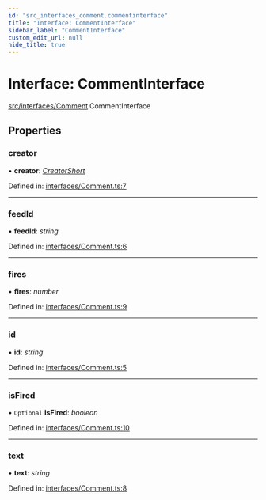 ```yaml
---
id: "src_interfaces_comment.commentinterface"
title: "Interface: CommentInterface"
sidebar_label: "CommentInterface"
custom_edit_url: null
hide_title: true
---
```


# Interface: CommentInterface

[src/interfaces/Comment](../modules/src_interfaces_comment.md).CommentInterface

## Properties

### creator

• **creator**: [*CreatorShort*](src_interfaces_creator.creatorshort.md)

Defined in: [interfaces/Comment.ts:7](https://github.com/xr3ngine/xr3ngine/blob/65dfcf39a/packages/common/src/interfaces/Comment.ts#L7)

___

### feedId

• **feedId**: *string*

Defined in: [interfaces/Comment.ts:6](https://github.com/xr3ngine/xr3ngine/blob/65dfcf39a/packages/common/src/interfaces/Comment.ts#L6)

___

### fires

• **fires**: *number*

Defined in: [interfaces/Comment.ts:9](https://github.com/xr3ngine/xr3ngine/blob/65dfcf39a/packages/common/src/interfaces/Comment.ts#L9)

___

### id

• **id**: *string*

Defined in: [interfaces/Comment.ts:5](https://github.com/xr3ngine/xr3ngine/blob/65dfcf39a/packages/common/src/interfaces/Comment.ts#L5)

___

### isFired

• `Optional` **isFired**: *boolean*

Defined in: [interfaces/Comment.ts:10](https://github.com/xr3ngine/xr3ngine/blob/65dfcf39a/packages/common/src/interfaces/Comment.ts#L10)

___

### text

• **text**: *string*

Defined in: [interfaces/Comment.ts:8](https://github.com/xr3ngine/xr3ngine/blob/65dfcf39a/packages/common/src/interfaces/Comment.ts#L8)
